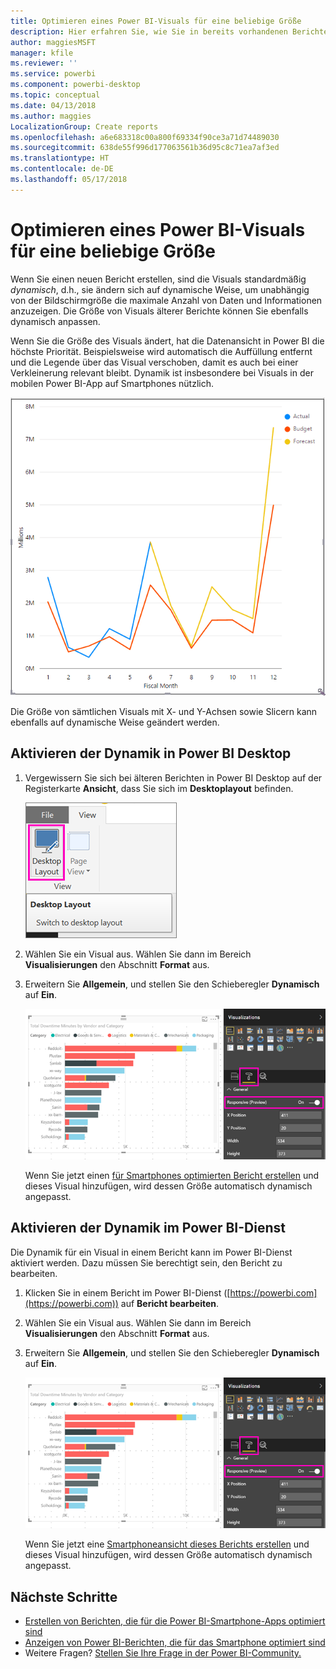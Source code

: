 ```yaml
---
title: Optimieren eines Power BI-Visuals für eine beliebige Größe
description: Hier erfahren Sie, wie Sie in bereits vorhandenen Berichten in Power BI Desktop und im Power BI-Dienst Visuals für Power BI-Smartphone-Apps optimieren können.
author: maggiesMSFT
manager: kfile
ms.reviewer: ''
ms.service: powerbi
ms.component: powerbi-desktop
ms.topic: conceptual
ms.date: 04/13/2018
ms.author: maggies
LocalizationGroup: Create reports
ms.openlocfilehash: a6e683318c00a800f69334f90ce3a71d74489030
ms.sourcegitcommit: 638de55f996d177063561b36d95c8c71ea7af3ed
ms.translationtype: HT
ms.contentlocale: de-DE
ms.lasthandoff: 05/17/2018
---
```

# <a name="optimize-a-power-bi-visual-for-any-size"></a>Optimieren eines Power BI-Visuals für eine beliebige Größe
Wenn Sie einen neuen Bericht erstellen, sind die Visuals standardmäßig *dynamisch*, d.h., sie ändern sich auf dynamische Weise, um unabhängig von der Bildschirmgröße die maximale Anzahl von Daten und Informationen anzuzeigen. Die Größe von Visuals älterer Berichte können Sie ebenfalls dynamisch anpassen.

Wenn Sie die Größe des Visuals ändert, hat die Datenansicht in Power BI die höchste Priorität. Beispielsweise wird automatisch die Auffüllung entfernt und die Legende über das Visual verschoben, damit es auch bei einer Verkleinerung relevant bleibt. Dynamik ist insbesondere bei Visuals in der mobilen Power BI-App auf Smartphones nützlich.

![Größenänderung eines dynamischen Visuals](media/desktop-create-responsive-visuals/power-bi-responsive-visual.gif)

Die Größe von sämtlichen Visuals mit X- und Y-Achsen sowie Slicern kann ebenfalls auf dynamische Weise geändert werden.

## <a name="turn-on-responsiveness-in-power-bi-desktop"></a>Aktivieren der Dynamik in Power BI Desktop
1. Vergewissern Sie sich bei älteren Berichten in Power BI Desktop auf der Registerkarte **Ansicht**, dass Sie sich im **Desktoplayout** befinden.
   
    ![Symbol „Desktoplayout“](media/desktop-create-responsive-visuals/power-bi-desktop-layout.png)
2. Wählen Sie ein Visual aus. Wählen Sie dann im Bereich **Visualisierungen** den Abschnitt **Format** aus.
3. Erweitern Sie **Allgemein**, und stellen Sie den Schieberegler **Dynamisch** auf **Ein**.
   
    ![„Dynamisch“ aktivieren](media/desktop-create-responsive-visuals/power-bi-turn-responsive-on.png)
   
     Wenn Sie jetzt einen [für Smartphones optimierten Bericht erstellen](desktop-create-phone-report.md) und dieses Visual hinzufügen, wird dessen Größe automatisch dynamisch angepasst.

## <a name="turn-on-responsiveness-in-the-power-bi-service"></a>Aktivieren der Dynamik im Power BI-Dienst
Die Dynamik für ein Visual in einem Bericht kann im Power BI-Dienst aktiviert werden. Dazu müssen Sie berechtigt sein, den Bericht zu bearbeiten.

1. Klicken Sie in einem Bericht im Power BI-Dienst ([https://powerbi.com](https://powerbi.com)) auf **Bericht bearbeiten**.
2. Wählen Sie ein Visual aus. Wählen Sie dann im Bereich **Visualisierungen** den Abschnitt **Format** aus.
3. Erweitern Sie **Allgemein**, und stellen Sie den Schieberegler **Dynamisch** auf **Ein**.
   
    ![„Dynamisch“ aktivieren](media/desktop-create-responsive-visuals/power-bi-turn-responsive-on.png)
   
     Wenn Sie jetzt eine [Smartphoneansicht dieses Berichts erstellen](desktop-create-phone-report.md) und dieses Visual hinzufügen, wird dessen Größe automatisch dynamisch angepasst.

## <a name="next-steps"></a>Nächste Schritte
* [Erstellen von Berichten, die für die Power BI-Smartphone-Apps optimiert sind](desktop-create-phone-report.md)
* [Anzeigen von Power BI-Berichten, die für das Smartphone optimiert sind](mobile-apps-view-phone-report.md)
* Weitere Fragen? [Stellen Sie Ihre Frage in der Power BI-Community.](http://community.powerbi.com/)

